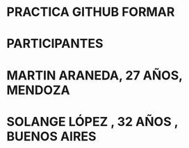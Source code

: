 # PRACTICA GITHUB FORMAR

# PARTICIPANTES 
# MARTIN ARANEDA, 27 AÑOS, MENDOZA
# SOLANGE LÓPEZ , 32 AÑOS , BUENOS AIRES


